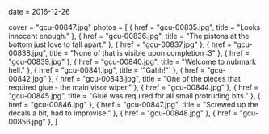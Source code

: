
date = 2016-12-26


cover = "gcu-00847.jpg"
photos = [
{ href = "gcu-00835.jpg", title = "Looks innocent enough." },
{ href = "gcu-00836.jpg", title = "The pistons at the bottom just love to fall apart." },
{ href = "gcu-00837.jpg" },
{ href = "gcu-00838.jpg", title = "None of that is visible upon completion :3" },
{ href = "gcu-00839.jpg" },
{ href = "gcu-00840.jpg", title = "Welcome to nubmark hell." },
{ href = "gcu-00841.jpg", title = '"Gahh!"' },
{ href = "gcu-00842.jpg" },
{ href = "gcu-00843.jpg", title = "One of the pieces that required glue - the main visor wiper." },
{ href = "gcu-00844.jpg" },
{ href = "gcu-00845.jpg", title = "Glue was required for all small protruding bits." },
{ href = "gcu-00846.jpg" },
{ href = "gcu-00847.jpg", title = "Screwed up the decals a bit, had to improvise." },
{ href = "gcu-00848.jpg" },
{ href = "gcu-00856.jpg" },
]
